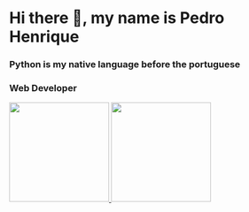 # Hi there 👋, my name is Pedro Henrique
### Python is my native language before the portuguese
### Web Developer
<a href="https://github.com/pedrohnq">   
  <img height="180em" src="https://github-readme-stats.vercel.app/api?username=pedrohnq&theme=synthwave&show_icons=true&count_private=true" />   
  <img height="180em" src="https://github-readme-stats.vercel.app/api/top-langs/?username=pedrohnq&theme=synthwave&layout=compact&count_private=true" /> 
</a>
